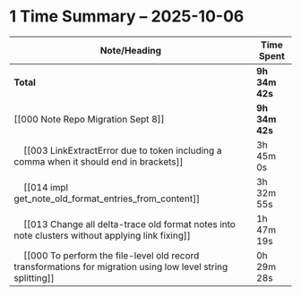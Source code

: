 # 1 Time Summary – 2025-10-06

| Note/Heading | Time Spent |
|--------------|------------|
| **Total** | **9h 34m 42s** |
| [[000 Note Repo Migration Sept 8]] | **9h 34m 42s** |
| &nbsp;&nbsp;&nbsp;&nbsp;[[003 LinkExtractError due to token including a comma when it should end in brackets]] | 3h 45m 0s |
| &nbsp;&nbsp;&nbsp;&nbsp;[[014 impl get_note_old_format_entries_from_content]] | 3h 32m 55s |
| &nbsp;&nbsp;&nbsp;&nbsp;[[013 Change all delta-trace old format notes into note clusters without applying link fixing]] | 1h 47m 19s |
| &nbsp;&nbsp;&nbsp;&nbsp;[[000 To perform the file-level old record transformations for migration using low level string splitting]] | 0h 29m 28s |

